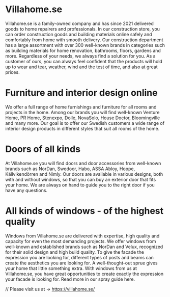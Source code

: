 # Villahome.se
Villahome.se is a family-owned company and has since 2021 delivered goods to home repairers and professionals. In our construction store, you can order construction goods and building materials online safely and comfortably from home with smooth delivery. Our construction department has a large assortment with over 300 well-known brands in categories such as building materials for home renovation, bathrooms, floors, gardens and more. Regardless of your needs, we always find a solution for you. As a customer of ours, you can always feel confident that the products will hold up to wear and tear, weather, wind and the test of time, and also at great prices.

# Furniture and interior design online
We offer a full range of home furnishings and furniture for all rooms and projects in the home. Among our brands you will find well-known Venture Home, PR Home, Stenexpo, Dolle, NovaSolo, House Doctor, Bloomingville and many more. Our goal is to offer our Swedish customers a wide range of interior design products in different styles that suit all rooms of the home.

# Doors of all kinds
At Villahome.se you will find doors and door accessories from well-known brands such as NorDan, Swedoor, Habo, ASSA Abloy, Hoppe, Källvikendörren and Nimly. Our doors are available in various designs, both with and without windows, so that you can buy an exterior door that fits your home. We are always on hand to guide you to the right door if you have any questions.

# All kinds of windows - of the highest quality
Windows from Villahome.se are delivered with expertise, high quality and capacity for even the most demanding projects. We offer windows from well-known and established brands such as NorDan and Velux, recognized for their solid design and high build quality. To give the facade the expression you are looking for, different types of posts and beams can create the aesthetics you are looking for. A well-thought-out sprue gives your home that little something extra. With windows from us at Villahome.se, you have great opportunities to create exactly the expression your facade is looking for. Read more in our spray guide here.

// Please visit us at → https://villahome.se/
